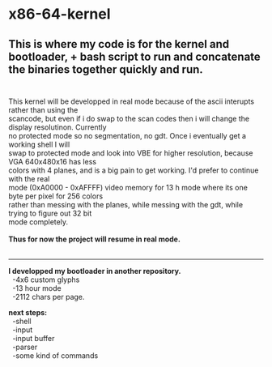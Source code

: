 # x86-64-kernel
This is where my code is for the kernel and bootloader, + bash script to run and concatenate the binaries together quickly and run.<br>
<br>
---
This kernel will be developped in real mode because of the ascii interupts rather than using the<br> 
scancode, but even if i do swap to the scan codes then i will change the display resolutinon. Currently<br>
no protected mode so no segmentation, no gdt. Once i eventually get a working shell I will<br>
swap to protected mode and look into VBE for higher resolution, because VGA 640x480x16 has less<br>
colors with 4 planes, and is a big pain to get working. I'd prefer to continue with the real <br>
mode (0xA0000 - 0xAFFFF) video memory for 13 h mode where its one byte per pixel for 256 colors <br>
rather than messing with the planes, while messing with the gdt, while trying to figure out 32 bit<br>
mode completely.<br>
<br>
**Thus for now the project will resume in real mode.**<br>
<br>

---
**I developped my bootloader in another repository.** <br>
&nbsp;&nbsp;-4x6 custom glyphs<br>
&nbsp;&nbsp;-13 hour mode<br>
&nbsp;&nbsp;-2112 chars per page.<br>

**next steps:**<br>
&nbsp;&nbsp;-shell<br>
&nbsp;&nbsp;-input<br>
&nbsp;&nbsp;-input buffer<br>
&nbsp;&nbsp;-parser<br>
&nbsp;&nbsp;-some kind of commands<br>
    
